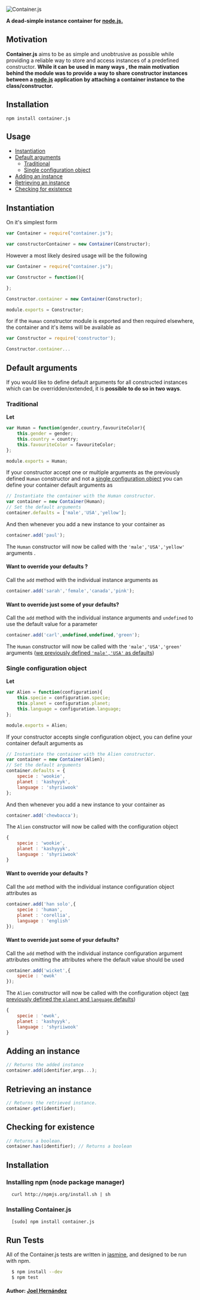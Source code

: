 ![Container.js](http://i.imgur.com/PD9tfYl.png)

**A dead-simple instance container for [node.js.](https://nodejs.org/)**

Motivation
--------
**Container.js** aims to be as simple and unobtrusive as possible while providing a reliable way to store and access instances of a predefined constructor.
**While it can be used in many ways , the main motivation behind the module was to provide a way to share constructor instances between a [node.js](https://nodejs.org/) application by attaching a container instance to the class/constructor.**

Installation
--------

    npm install container.js

Usage
--------
* [Instantiation](#instantiation)
* [Default arguments](#default-arguments)
  * [Traditional](#traditional)
  * [Single configuration object](#single-configuration-object)
* [Adding an instance](#adding-an-instance)
* [Retrieving an instance](#retrieving-an-instance)
* [Checking for existence](#checking-for-existence)

## Instantiation

On it's simplest form

``` js
var Container = require("container.js");

var constructorContainer = new Container(Constructor);
```

However a most likely desired usage  will be the following

``` js
var Container = require("container.js");

var Constructor = function(){

};

Constructor.container = new Container(Constructor);

module.exports = Constructor;

```
for if the `Human` constructor module is exported and then required elsewhere,  the container and it's items will be available as 
``` js
var Constructor = require('constructor');

Constructor.container...
```

## Default arguments

If you would like to define default arguments for all constructed instances which can be overridden/extended, it is **possible to do so in two ways**.

### Traditional
**Let**
``` js
var Human = function(gender,country,favouriteColor){
	this.gender = gender;
	this.country = country;
	this.favouriteColor = favouriteColor;
};

module.exports = Human;
```

If your constructor accept one or multiple arguments as the previously defined `Human` constructor and not a [single configuration object](#single-configuration-object) you can define your container default arguments as 
``` js
// Instantiate the container with the Human constructor.
var container = new Container(Human);
// Set the default arguments
container.defaults = ['male','USA','yellow'];
```
And then whenever you add a new instance to your container as
``` js
container.add('paul');
```
The `Human` constructor will now be called with the `'male','USA','yellow'` arguments .

#### Want to override your defaults ?
Call the `add` method with the individual instance arguments as 

``` js
container.add('sarah','female','canada','pink');
```

#### Want to override just some of your defaults?
Call the `add` method with the individual instance arguments and `undefined` to use the default value for a parameter 
``` js
container.add('carl',undefined,undefined,'green');
```
The `Human` constructor will now be called with the `'male','USA','green'` arguments ([we previously defined `'male','USA'` as defaults](#traditional))

### Single configuration object
**Let**
``` js
var Alien = function(configuration){
	this.specie = configuration.specie;
	this.planet = configuration.planet;
	this.language = configuration.language;
};

module.exports = Alien;
```
If your constructor accepts single configuration object, you can define your container default arguments as 
``` js
// Instantiate the container with the Alien constructor.
var container = new Container(Alien);
// Set the default arguments
container.defaults = {
	specie : 'wookie',
	planet : 'kashyyyk',
	language : 'shyriiwook'
};
```
And then whenever you add a new instance to your container as
``` js
container.add('chewbacca');
```
The `Alien` constructor will now be called with the configuration object
``` js
{
	specie : 'wookie',
	planet : 'kashyyyk',
	language : 'shyriiwook'
}
```


#### Want to override your defaults ?
Call the `add` method with the individual instance configuration object attributes as

``` js
container.add('han solo',{
	specie : 'human',
	planet : 'corellia',
	language : 'english'
});
```

#### Want to override just some of your defaults?
Call the `add` method with the individual instance configuration argument attributes omitting the attributes where the default value should be used
``` js
container.add('wicket',{
	specie : 'ewok'
});
```
The `Alien` constructor will now be called with the configuration object
([we previously defined  the `planet` and `language`  defaults](#single-configuration-object))

``` js
{
	specie : 'ewok',
	planet : 'kashyyyk',
	language : 'shyriiwook'
}
```

## Adding an instance
``` js
// Returns the added instance
container.add(identifier,args...);
```
## Retrieving an instance
``` js
// Returns the retrieved instance.
container.get(identifier);
```
## Checking for existence
``` js
// Returns a boolean.
container.has(identifier); // Returns a boolean
```

## Installation

### Installing npm (node package manager)
```
  curl http://npmjs.org/install.sh | sh
```

### Installing Container.js
```
  [sudo] npm install container.js
```

## Run Tests
All of the Container.js tests are written in [jasmine](http://jasmine.github.io/), and designed to be run with npm.

``` bash
  $ npm install --dev
  $ npm test
```

#### Author: [Joel Hernández](https://github.com/thefabulousdev)
